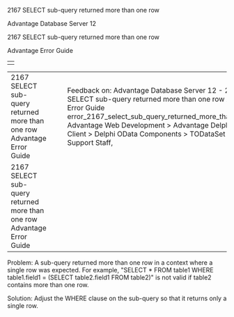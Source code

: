 2167 SELECT sub-query returned more than one row




Advantage Database Server 12  

2167 SELECT sub-query returned more than one row

Advantage Error Guide

|  |
| --- |
|  |

|  |  |  |  |  |
| --- | --- | --- | --- | --- |
| 2167 SELECT sub-query returned more than one row  Advantage Error Guide |  |  | Feedback on: Advantage Database Server 12 - 2167 SELECT sub-query returned more than one row Advantage Error Guide error\_2167\_select\_sub\_query\_returned\_more\_than\_one\_row Advantage Web Development > Advantage Delphi OData Client > Delphi OData Components > TODataSet / Dear Support Staff, |  |
| 2167 SELECT sub-query returned more than one row  Advantage Error Guide |  |  |  |  |

Problem: A sub-query returned more than one row in a context where a single row was expected. For example, "SELECT \* FROM table1 WHERE table1.field1 = (SELECT table2.field1 FROM table2)" is not valid if table2 contains more than one row.

Solution: Adjust the WHERE clause on the sub-query so that it returns only a single row.